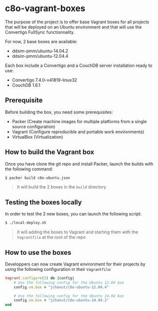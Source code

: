 c8o-vagrant-boxes
=======================

The purpose of the project is to offer base Vagrant boxes for all projects that will be deployed on an Ubuntu environment
and that will use the Convertigo FullSync functionnality.

For now, 2 base boxes are available:
* ddsim-pmm/ubuntu-14.04.2
* ddsim-pmm/ubuntu-12.04.4

Each box include a Convertigo and a CouchDB server installation ready to use:

* Convertigo 7.4.0-v41819-linux32
* CouchDB 1.6.1

Prerequisite
-------------
Before building the box, you need some prerequisites:

* Packer (Create machine images for multiple platforms from a single source configuration)
* Vagrant (Configure reproducible and portable work environments)
* VirtualBox (Virtualization)

How to build the Vagrant box
----------------------------
Once you have clone the git repo and install Packer, launch the builds with the following command:
```sh
$ packer build c8o-ubuntu.json
```
> It will build the 2 boxes in the `build` directory

Testing the boxes locally
-------------------------
In order to test the 2 new boxes, you can launch the following script:
```sh
$ ./local-deploy.sh
```
> It will adding the boxes to Vagrant and starting them with the `Vagrantfile` at the root of the repo

How to use the boxes
------------------------------------

Developpers can now create Vagrant environment for their projects by using the following configuration 
in their `Vagrantfile`:

```ruby
Vagrant.configure(2) do |config|
    # Use the following config for the Ubuntu 12.04 box
    config.vm.box = "jchanut/c8o-ubuntu-12.04.4"

    # Use the following config for the Ubuntu 14.04 box
    config.vm.box = "jchanut/c8o-ubuntu-14.04.2"
end
```